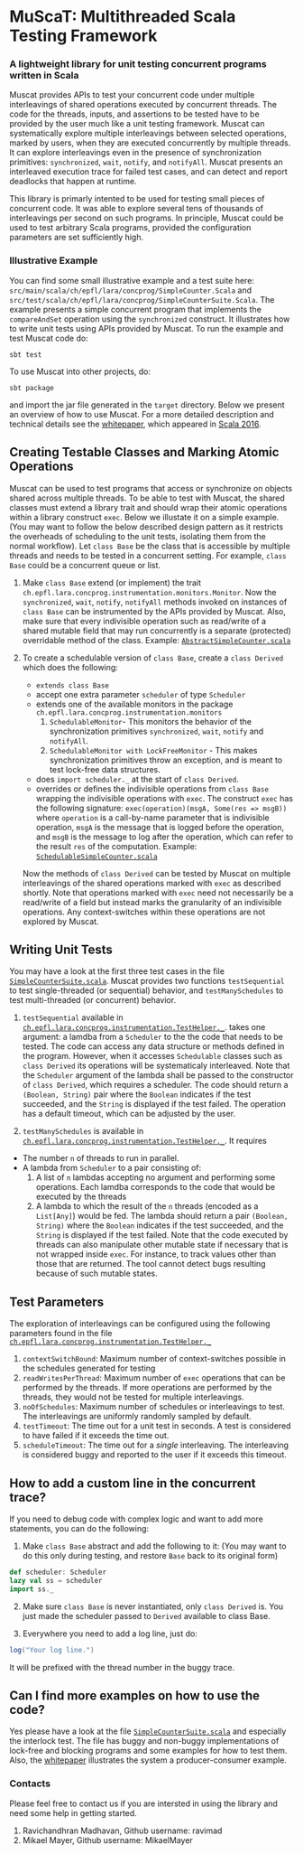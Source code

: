 # MuScaT: Multithreaded Scala Testing Framework

### A lightweight library for unit testing concurrent programs written in Scala

Muscat provides APIs to test your concurrent code under multiple interleavings of shared operations executed by concurrent threads.
The code for the threads, inputs, and assertions to be tested have to be provided by the user much like a unit testing framework. Muscat can systematically explore multiple interleavings between selected operations, marked by
users, when they are executed concurrently by multiple threads.
It can explore interleavings even in the presence of synchronization primitives: `synchronized`, `wait`, `notify`, and `notifyAll`.
Muscat presents an interleaved execution trace for failed test cases, and
can detect and report deadlocks that happen at runtime.

This library is primarly intented to be used for testing small pieces of concurrent code.
It was able to explore several tens of thousands of interleavings per second on such programs.
In principle, Muscat could be used to test arbitrary Scala programs, provided the configuration parameters are set sufficiently high.

### Illustrative Example 

You can find some small illustrative example and a test suite here: `src/main/scala/ch/epfl/lara/concprog/SimpleCounter.Scala` and  `src/test/scala/ch/epfl/lara/concprog/SimpleCounterSuite.Scala`. The example presents a simple concurrent program that implements the `compareAndSet` operation using the `synchronized` construct. It illustrates how to write unit tests using APIs provided by Muscat.
To run the example and test Muscat code do:

    sbt test

To use Muscat into other projects, do:

    sbt package

and import the jar file generated in the `target` directory.
Below we present an overview of how to use Muscat.
For a more detailed description and technical details see the [whitepaper](https://lara.epfl.ch/~kandhada/MuScaT), which appeared in
[Scala 2016](http://conf.researchr.org/track/scala-2016/scala-2016).

## Creating Testable Classes and Marking Atomic Operations

Muscat can be used to test programs that access or synchronize on objects shared across multiple threads.
To be able to test with Muscat, the shared classes must extend a library trait and should wrap their atomic operations within a library construct `exec`.
Below we illustate it on a simple example. (You may want to follow the below described design pattern as it restricts the overheads of scheduling to the unit tests, isolating them from the normal workflow).
Let `class Base` be the class that is accessible by multiple threads and needs to be tested in a concurrent setting.
For example, `class Base` could be a concurrent queue or list.
   
1. Make `class Base` extend (or implement) the trait `ch.epfl.lara.concprog.instrumentation.monitors.Monitor`.
   Now the `synchronized`, `wait`, `notify`, `notifyAll` methods invoked on instances of `class Base` can be instrumented by the APIs provided by Muscat.
   Also, make sure that every indivisible operation such as read/write of a shared mutable field that may run concurrently is a separate (protected) overridable method of the class.
   Example: [`AbstractSimpleCounter.scala`](src/main/scala/ch/epfl/lara/concprog/AbstractSimpleCounter.scala)
   
2. To create a schedulable version of `class Base`, create a `class Derived` which does the following:
   * `extends class Base`
   * accept one extra parameter `scheduler` of type `Scheduler`
   * extends one of the available monitors in the package `ch.epfl.lara.concprog.instrumentation.monitors`
     1. `SchedulableMonitor`- This monitors the behavior of the synchronization primitives `synchronized`, `wait`, `notify` and `notifyAll`.
     2. `SchedulableMonitor with LockFreeMonitor` - This makes synchronization primitives throw an exception, and is meant to test lock-free data structures.
   * does `import scheduler._` at the start of `class Derived`.
   * overrides or defines the indivisible operations from `class Base` wrapping the indivisible operations with `exec`.
     The construct `exec` has the following signature: `exec(operation)(msgA, Some(res => msgB))` where `operation` is a call-by-name parameter that is indivisible operation, `msgA` is the message that is logged before the operation, 
     and `msgB` is the message to log after the operation, which can refer to the result `res` of the computation. 
   Example: [`SchedulableSimpleCounter.scala`](src/main/scala/ch/epfl/lara/concprog/SchedulableSimpleCounter.scala)

   Now the methods of `class Derived` can be tested by Muscat on multiple interleavings of the shared operations marked with `exec` as described shortly. 
   Note that operations marked with `exec` need not necessarily be a read/write of a field but instead marks the granularity of an indivisible operations. Any context-switches within these operations are not explored by Muscat. 

## Writing Unit Tests

You may have a look at the first three test cases in the file
[`SimpleCounterSuite.scala`](src/test/scala/ch/epfl/lara/concprog/SimpleCounterSuite.scala).
Muscat provides two functions `testSequential`  to test single-threaded (or sequential) behavior, and `testManySchedules` to
test multi-threaded (or concurrent) behavior.

1. `testSequential` available in [`ch.epfl.lara.concprog.instrumentation.TestHelper._`](src/test/scala/ch/epfl/lara/concprog/instrumentation/TestHelper.scala).
    takes one argument: a lamdba from a `Scheduler` to  the the code that needs to be tested. The code can access any data structure or methods defined in the program. However, when it accesses `Schedulable` classes such as `class Derived` its operations will be systematicaly interleaved.
    Note that the `Scheduler` argument of the lambda shall be passed to the constructor of `class Derived`, which requires a scheduler.
    The code should return a `(Boolean, String)` pair where the `Boolean` indicates if the test succeeded, and the `String` is displayed if the test failed.
    The operation has a default timeout, which can be adjusted by the user.

3. `testManySchedules` is available in [`ch.epfl.lara.concprog.instrumentation.TestHelper._`](src/test/scala/ch/epfl/lara/concprog/instrumentation/TestHelper.scala).
  It requires 
  * The number `n` of threads to run in parallel.
  * A lambda from `Scheduler` to a pair consisting of:
    1. A list of `n` lambdas accepting no argument and performing some operations. 
	Each lamdba corresponds to the code that would be executed by the threads
    2. A lambda to which  the result of the `n` threads (encoded as a `List[Any]`) would be fed. The lambda should return a pair `(Boolean, String)` 
	where the `Boolean` indicates if the test succeeded, and the `String` is displayed if the test failed.
	Note that the code executed by threads can also manipulate other mutable state if necessary that is not wrapped inside `exec`. 
	For instance, to track values other than those that are returned. The tool cannot detect bugs resulting because of such mutable states.

## Test Parameters

The exploration of interleavings can be configured using the following parameters found in the file [`ch.epfl.lara.concprog.instrumentation.TestHelper._`](src/test/scala/ch/epfl/lara/concprog/instrumentation/TestHelper.scala)

1. `contextSwitchBound`: Maximum number of context-switches possible in the schedules generated for testing
2. `readWritesPerThread`: Maximum number of `exec` operations that can be performed by the threads. If more operations are performed by the threads, they would not be tested for multiple interleavings.
3. `noOfSchedules`: Maximum number of schedules or interleavings to test. The interleavings are uniformly randomly sampled by default.
4. `testTimeout`: The time out for a unit test in seconds. A test is considered to have failed if it exceeds the time out.
5. `scheduleTimeout`: The time out for a _single_ interleaving. The interleaving is considered buggy and reported to the user if it exceeds this timeout.

## How to add a custom line in the concurrent trace?

If you need to debug code with complex logic and want to add more statements, you can do the following:

1. Make `class Base` abstract and add the following to it: 
(You may want to do this only during testing, and restore `Base` back to its original form)
```scala
def scheduler: Scheduler
lazy val ss = scheduler
import ss._
```
2. Make sure `class Base` is never instantiated, only `class Derived` is. You just made the scheduler passed to `Derived` available to class Base.

3. Everywhere you need to add a log line, just do:
```scala
log("Your log line.")
```
It will be prefixed with the thread number in the buggy trace.

## Can I find more examples on how to use the code?

Yes please have a look at the file [`SimpleCounterSuite.scala`](src/test/scala/ch/epfl/lara/concprog/SimpleCounterSuite.scala) and especially the interlock test.
The file has buggy and non-buggy implementations of lock-free and blocking programs
and some examples for how to test them.
Also, the [whitepaper](https://lara.epfl.ch/~kandhada/MuScaT) illustrates the system a producer-consumer example.

### Contacts

Please feel free to contact us if you are intersted in using the library and need some help in getting started.

1. Ravichandhran Madhavan, Github username: ravimad
2. Mikael Mayer, Github username: MikaelMayer
